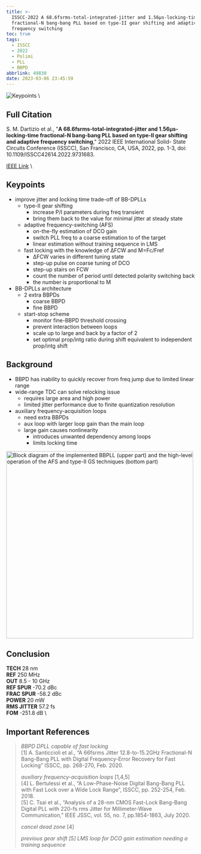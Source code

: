 ```yaml
---
title: >-
  ISSCC-2022 A 68.6fsrms-total-integrated-jitter and 1.56μs-locking-time
  fractional-N bang-bang PLL based on type-II gear shifting and adaptive
  frequency switching
toc: true
tags:
  - ISSCC
  - 2022
  - Polimi
  - PLL
  - BBPD
abbrlink: 49830
date: 2023-03-06 23:45:59
---
```


![Keypoints](https://api2.mubu.com/v3/document_image/e4102565-06e2-4641-816b-2ab4937b242e-216525.jpg) \

## Full Citation

S. M. Dartizio et al., "**A 68.6fsrms-total-integrated-jitter and 1.56μs-locking-time fractional-N bang-bang PLL based on type-II gear shifting and adaptive frequency switching**," 2022 IEEE International Solid- State Circuits Conference (ISSCC), San Francisco, CA, USA, 2022, pp. 1-3, doi: 10.1109/ISSCC42614.2022.9731683.

[IEEE Link](https://ieeexplore.ieee.org/document/9731683) \

## Keypoints

- improve jitter and locking time trade-off of BB-DPLLs
  - type-II gear shifting
    - increase P/I parameters during freq transient
    - bring them back to the value for minimal jitter at steady state
  - adaptive frequency-switching (AFS)
    - on-the-fly estimation of DCO gain
    - switch PLL freq to a coarse estimation to of the target
    - linear estimation without training sequence in LMS
  - fast locking with the knowledge of ΔFCW and M=Fc/Fref
    - ΔFCW varies in different tuning state
    - step-up pulse on coarse tuning of DCO
    - step-up stairs on FCW
    - count the number of period until detected polarity switching back
    - the number is proportional to M
- BB-DPLLs architecture
  - 2 extra BBPDs
    - coarse BBPD
    - fine BBPD
  - start-stop scheme
    - monitor fine-BBPD threshold crossing
    - prevent interaction between loops
    - scale up to large and back by a factor of 2
    - set optimal prop/intg ratio during shift
      equivalent to independent prop/intg shift


## Background

- BBPD has inability to quickly recover from freq jump due to limited linear range
- wide-range TDC can solve relocking issue
  - requires large area and high power
  - limited jitter performance due to finite quantization resolution
- auxiliary frequency-acquisition loops
  - need extra BBPDs
  - aux loop with larger loop gain than the main loop
  - large gain causes nonlinearity
    - introduces unwanted dependency among loops
    - limits locking time

<img src="https://api2.mubu.com/v3/document_image/c17ba2c0-44f1-4149-bcc0-be811942d07e-216525.jpg" width = "500" alt="Block diagram of the implemented BBPLL (upper part) and the high-level operation of the AFS and type-II GS techniques (bottom part)" align=center />

## Conclusion

**TECH**  28 nm \
**REF**  250 MHz \
**OUT**  8.5 - 10 GHz \
**REF SPUR**  -70.2 dBc \
**FRAC SPUR**  -58.2 dBc \
**POWER**  20 mW  \
**RMS JITTER**  57.2 fs \
**FOM**  -251.8 dB \

## Important References

> *BBPD DPLL capable of fast locking* \
> [1] A. Santiccioli et al., “A 66fsrms Jitter 12.8-to-15.2GHz Fractional-N Bang-Bang PLL with Digital Frequency-Error Recovery for Fast Locking” ISSCC, pp. 268-270, Feb. 2020.
> 
> *auxiliary frequency-acquisition loops* [1,4,5] \
> [4] L. Bertulessi et al., “A Low-Phase-Noise Digital Bang-Bang PLL with Fast Lock over a Wide Lock Range”, ISSCC, pp. 252-254, Feb. 2018. \
> [5] C. Tsai et al., “Analysis of a 28-nm CMOS Fast-Lock Bang-Bang Digital PLL with 220-fs rms Jitter for Millimeter-Wave Communication,” IEEE JSSC, vol. 55, no. 7, pp.1854-1863, July 2020.
> 
> *cancel dead zone* [4]
>
> *previous gear shift [5] LMS loop for DCO gain estimation needing a training sequence* 
